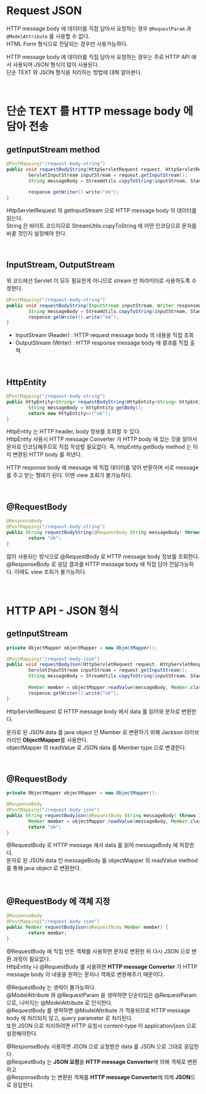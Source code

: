 # Request JSON

HTTP message body 에 데이터를 직접 담아서 요청하는 경우 `````@RequestParam````` 과 `````@ModelAttribute````` 를 사용할 수 없다.<br>
HTML Form 형식으로 전달되는 경우만 사용가능하다.<br>

HTTP message body 에 데이터를 직접 담아서 요청하는 경우는 주로 HTTP API 에서 사용되며 JSON 형식이 많이 사용된다.<br>
단순 TEXT 와 JSON 형식을 처리하는 방법에 대해 알아본다.

<br>

# 단순 TEXT 를 HTTP message body 에 담아 전송

## getInputStream method

```java
@PostMapping("/request-body-string")
public void requestBodyString(HttpServletRequest request, HttpServletResponse response) throws IOException {
        ServletInputStream inputStream = request.getInputStream();
        String messageBody = StreamUtils.copyToString(inputStream, StandardCharsets.UTF-8);
    
        response.getWriter().write("ok");
}
```

HttpServletRequest 의 getInputStream 으로 HTTP message body 의 데이터를 읽는다.<br>
String 은 바이트 코드이므로 StreamUtils.copyToString 에 어떤 인코딩으로 문자를 바꿀 것인지 설정해야 한다.

<br>

## InputStream, OutputStream

위 코드에선 Servlet 이 모두 필요한게 아니므로 stream 만 파라미터로 사용하도록 수정한다.

```java
@PostMapping("/request-body-string")
public void requestBodyString(InputStream inputStream, Writer responseWriter) throws IOException {
        String messageBody = StreamUtils.copyToString(inputStream, StandardCharsets.UTF-8);
        response.getWriter().write("ok");
}
```

- InputStream (Reader) : HTTP request message body 의 내용을 직접 조회
- OutputStream (Writer) : HTTP response message body 에 결과를 직접 출력

<br>

## HttpEntity

```java
@PostMapping("/request-body-string")
public HttpEntity<String> requestBodyString(HttpEntity<String> httpEntity) throws IOException {
        String messageBody = httpEntity.getBody();
        return new HttpEntity<>("ok");
}
```

HttpEntity 는 HTTP header, body 정보를 조회할 수 있다.<br>
HttpEntity 사용시 HTTP message Converter 가 HTTP body 에 있는 것을 알아서 문자로 인코딩해주므로 직접 작성할 필요없다.
즉, httpEntity.getBody method 는 이미 변환된 HTTP body 를 꺼낸다.<br>

HTTP response body 에 message 에 직접 데이터를 넣어 반환하며 서로 message 를 주고 받는 형태가 된다.
이땐 view 조회가 불가능하다.

<br>

## @RequestBody

```java
@ResponseBody
@PostMapping("/request-body-string")
public String requestBodyString(@RequestBody String messageBody) throws IOException {
        return "ok";
}
```

많이 사용되는 방식으로 @RequestBody 로 HTTP message body 정보를 조회한다.<br>
@ResponseBody 로 응답 결과를 HTTP message body 에 직접 담아 전달가능하다. 이때도 view 조회가 불가능하다.

<br>

# HTTP API - JSON 형식

## getInputStream

```java
private ObjectMapper objectMapper = new ObjectMapper();

@PostMapping("/request-body-json")
public void requestBodyJson(HttpServletRequest request, HttpServletResponse response) throws IOException {
        ServletInputStream inputStream = request.getInputStream();
        String messageBody = StreamUtils.copyToString(inputStream, StandardCharsets.UTF-8);
        
        Member member = objectMapper.readValue(messageBody, Member.class);
        response.getWriter().write("ok");
}
```
HttpServletRequest 로 HTTP message body 에서 data 를 읽어와 문자로 변환한다.<br>

문자로 된 JSON data 를 java object 인 Member 로 변환하기 위해 Jackson 라이브러리인 **ObjectMapper**를 사용한다.<br>
objectMapper 의 readValue 로 JSON data 를 Member type 으로 변경한다.

<br>

## @RequestBody

```java
private ObjectMapper objectMapper = new ObjectMapper();

@ResponseBody
@PostMapping("/request-body-json")
public String requestBodyJson(@RequestBody String messageBody) throws IOException {
        Member member = objectMapper.readValue(messageBody, Member.class);
        return "ok";
}
```
@RequestBody 로 HTTP message 에서 data 를 읽어 messageBody 에 저장한다.<br>
문자로 된 JSON data 인 messageBody 를 objectMapper 의 readValue method 를 통해 java object 로 변환한다.

<br>

## @RequestBody 에 객체 지정

```java
@ResponseBody
@PostMapping("/request-body-json")
public Member requestBodyJson(@RequestBody Member member) {
        return member;
}
```

@RequestBody 에 직접 만든 객체를 사용하면 문자로 변환한 뒤 다시 JSON 으로 변환 과정이 필요없다.<br>
HttpEntity 나 @RequestBody 를 사용하면 **HTTP message Converter** 가 HTTP message body 의 내용을 원하는 문자나 객체로 변환해주기 때문이다.<br>

@RequestBody 는 생략이 불가능하다.<br>
@ModelAttribute 와 @RequestParam 을 생략하면 단순타입은 @RequestParam 으로, 나머지는 @ModelAttribute 로 인식한다.<br>
@RequestBody 를 생략하면 @ModelAttribute 가 적용되므로 HTTP message body 에 처리되지 않고, query parameter 로 처리된다.<br>
또한 JSON 으로 처리하려면 HTTP 요청시 content-type 이 application/json 으로 설정해야한다.<br>

@ResponseBody 사용하면 JSON 으로 요청받은 data 를 JSON 으로 그대로 응답한다.<br>
@RequestBody 는 **JSON 요청**을 **HTTP message Converter**에 의해 객체로 변환하고<br>
@ResponseBody 는 변환된 객체를 **HTTP message Converter**에 의해 **JSON**으로 응답한다.